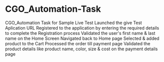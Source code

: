 # CGO_Automation-Task
CGO_Automation Task for Sample Live Test
Launched the give Test Aplication URL
Registered to the application by entering the required details to complete the Registration process
Validated the user's first name & last name on the Home Screen
Navigated back to Home page
Selected & added product to the Cart
Processed the order till payment page
Validated the product details like product name, color, size & cost on the payment details page
